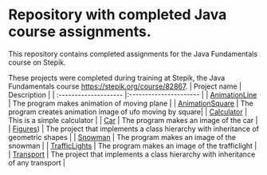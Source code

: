# Repository with completed Java course assignments.
This repository contains completed assignments for the Java Fundamentals course on Stepik.

These projects were completed during training at Stepik, the Java Fundamentals course https://stepik.org/course/82867.
| Project name          | Description            |
| :-------------------- |:---------------------- |
| [AnimationLine](https://github.com/stasadeus/stepik_java_basics_practicum/tree/main/AnimationLine) | The program makes animation of moving plane  |
| [AnimationSquare](https://github.com/stasadeus/stepik_java_basics_practicum/tree/main/AnimationSquare) | The program creates animation image of ufo moving by square|
| [Calculator](https://github.com/stasadeus/stepik_java_basics_practicum/tree/main/Calculator) | This is a simple calculator |
| [Car](https://github.com/stasadeus/stepik_java_basics_practicum/tree/main/Car) | The program makes an image of the car  |
| [Figures](https://github.com/stasadeus/stepik_java_basics_practicum/tree/main/Figures)) | The project that implements a class hierarchy with inheritance of geometric shapes |
| [Snowman](https://github.com/stasadeus/stepik_java_basics_practicum/tree/main/Snowman)  | The program makes an image of the snowman |
| [TrafficLights](https://github.com/stasadeus/stepik_java_basics_practicum/tree/main/TrafficLights)  |  The program makes an image of the trafficlight |
| [Transport](https://github.com/stasadeus/stepik_java_basics_practicum/tree/main/Transport)  | The project that implements a class hierarchy with inheritance of any transport |
